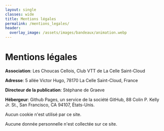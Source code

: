```yaml
---
layout: single
classes: wide
title: Mentions légales
permalink: /mentions_legales/
header:
  overlay_image: /assets/images/bandeaux/animation.webp
---
```


# Mentions légales

**Association**: Les Choucas Cellois, Club VTT de La Celle Saint-Cloud

**Adresse**: 5 allée Victor Hugo, 78170 La Celle Saint-Cloud, France

**Directeur de la publication**: Stéphane de Graeve

**Hébergeur**:
  Github Pages,
  un service de la société GitHub,
  88 Colin P. Kelly Jr. St., San Francisco, CA 94107, États-Unis.

Aucun cookie n'est utilisé par ce site.

Aucune donnée personnelle n'est collectée sur ce site.
